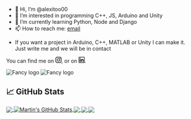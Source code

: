 - 👋 Hi, I’m @alexitoo00
- 👀 I’m interested in programming C++, JS, Arduino and Unity
- 🌱 I’m currently learning Python, Node and Django
- 📫 How to reach me: [email](mailto:alexandrocb2013@gmail.com)
<!-- - 💞️ I’m looking to collaborate on ... -->
- If you want a project in Arduino, C++, MATLAB or Unity I can make it. Just write me and we will be in contact

<!---
alexitoo00/alexitoo00 is a ✨ special ✨ repository because its `README.md` (this file) appears on your GitHub profile.
You can click the Preview link to take a look at your changes.
--->


<!-- Actual text -->

You can find me on [![Instagram][1.2]][1], or on [![LinkedIn][2.2]][2].

![Fancy logo](https://user-images.githubusercontent.com/25423296/163456776-7f95b81a-f1ed-45f7-b7ab-8fa810d529fa.png#gh-dark-mode-only)
![Fancy logo](https://user-images.githubusercontent.com/25423296/163456779-a8556205-d0a5-45e2-ac17-42d089e3c3f8.png#gh-light-mode-only)

<!-- Icons -->
<!-- <a href="https://www.flaticon.es/iconos-gratis/instagram" title="instagram iconos">Instagram iconos creados por Freepik - Flaticon</a> -->
[1.2]: https://raw.githubusercontent.com/alexitoo00/alexitoo00/master/instagram.png
<!-- <a href="https://www.flaticon.es/iconos-gratis/linkedin" title="linkedin iconos">Linkedin iconos creados por Freepik - Flaticon</a> -->
[2.2]: https://raw.githubusercontent.com/alexitoo00/alexitoo00/master/linkedin.png

<!-- Links to your social media accounts -->

[1]: https://www.instagram.com/alexitoo_cb/
[2]: https://www.linkedin.com/in/alejandrocasalbarreiro/



## &#x1f4c8; GitHub Stats

<!-- Stats -->
<a href="https://github.com/alexitoo00/alexitoo00">
  <img align="center" src="https://github-readme-stats.vercel.app/api/top-langs/?username=alexitoo00&hide=java,html&title_color=ffffff&text_color=c9cacc&icon_color=2bbc8a&bg_color=1d1f21" />
</a>
<a href="https://github.com/alexitoo00/alexitoo00">
  <img align="center" src="https://github-readme-stats.vercel.app/api?username=alexitoo00&show_icons=true&line_height=27&count_private=true&title_color=ffffff&text_color=c9cacc&icon_color=2bbc8a&bg_color=1d1f21" alt="Martin's GitHub Stats" />
</a> 

<!-- Repos -->
<a href="https://github.com/alexitoo00/myecocity">
  <img align="center" src="https://github-readme-stats.vercel.app/api/pin/?username=alexitoo00&repo=myecocity&title_color=ffffff&text_color=c9cacc&icon_color=2bbc8a&bg_color=1d1f21" />
</a> 
<a href="https://github.com/alexitoo00/InformaticaEnergias">
  <img align="center" src="https://github-readme-stats.vercel.app/api/pin/?username=alexitoo00&repo=InformaticaEnergias&title_color=ffffff&text_color=c9cacc&icon_color=2bbc8a&bg_color=1d1f21" />
</a> 
<a href="https://github.com/alexitoo00/NewEncoder">
  <img align="center" src="https://github-readme-stats.vercel.app/api/pin/?username=alexitoo00&repo=NewEncoder&title_color=ffffff&text_color=c9cacc&icon_color=2bbc8a&bg_color=1d1f21" />
</a> 
